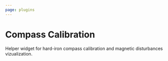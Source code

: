 ```yaml
---
page: plugins
---
```


# Compass Calibration

Helper widget for hard-iron compass calibration and magnetic disturbances vizualization.
